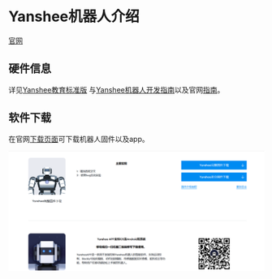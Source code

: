 
# Yanshee机器人介绍
[官网](https://yandev.ubtrobot.com/#/zh)

## 硬件信息
详见[Yanshee教育标准版](../res/Yanshee教育标准版.pdf)
与[Yanshee机器人开发指南](../res/Yanshee传感器模组.pdf)以及官网[指南](https://yandev.ubtrobot.com/#/zh/guide)。

## 软件下载
在官网[下载页面](https://yandev.ubtrobot.com/#/zh/download)可下载机器人固件以及app。

![image-20250821154919934](01_dev_env_assets/image-20250821154919934.png)
